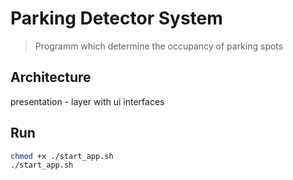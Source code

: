 # Parking Detector System

>Programm which determine the occupancy of parking spots

## Architecture
presentation - layer with ui interfaces

## Run
```bash
chmod +x ./start_app.sh
./start_app.sh
```



